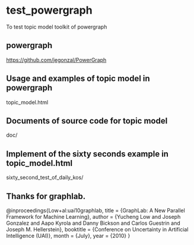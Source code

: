 # test_powergraph
To test topic model toolkit of powergraph

## powergraph
https://github.com/jegonzal/PowerGraph

## Usage and examples of topic model in powergraph
topic_model.html

## Documents of source code for topic model
doc/

## Implement of the sixty seconds example in topic_model.html
sixty_second_test_of_daily_kos/

## Thanks for graphlab.
@inproceedings{Low+al:uai10graphlab,
  title = {GraphLab: A New Parallel Framework for Machine Learning},
  author = {Yucheng Low and
            Joseph Gonzalez and
            Aapo Kyrola and
            Danny Bickson and
            Carlos Guestrin and
            Joseph M. Hellerstein},
  booktitle = {Conference on Uncertainty in Artificial Intelligence (UAI)},
  month = {July},
  year = {2010}
}
